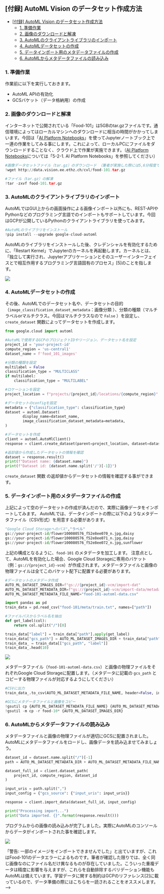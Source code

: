 ## [付録] AutoML Vision のデータセット作成方法

<!-- TOC -->

- [[付録] AutoML Vision のデータセット作成方法](#付録-automl-vision-のデータセット作成方法)
    - [1. 準備作業](#1-準備作業)
    - [2. 画像のダウンロードと解凍](#2-画像のダウンロードと解凍)
    - [3. AutoMLのクライアントライブラリのインポート](#3-automlのクライアントライブラリのインポート)
    - [4. AutoMLデータセットの作成](#4-automlデータセットの作成)
    - [5. データインポート用のメタデータファイルの作成](#5-データインポート用のメタデータファイルの作成)
    - [6. AutoMLからメタデータファイルの読み込み](#6-automlからメタデータファイルの読み込み)

<!-- /TOC -->

### 1. 準備作業

作業前に以下を実行しておきます。

- AutoML APIの有効化
- GCSバケット（データ格納用）の作成

### 2. 画像のダウンロードと解凍

インターネットで公開されている「Food-101」は5GBのtar.gzファイルです。通信環境によってはローカルマシンへのダウンロードに相当の時間がかかってしまいます。今回は「[AI Platform Notebooks](https://cloud.google.com/ai-platform-notebooks/?hl=ja)」を使ってJupyterノートブック上で一連の作業をしてみる事にします。これによって、ローカルPCにファイルをダウンロードすることなく、クラウド上で作業が実施できます。（[AI Platform Notebooks](https://cloud.google.com/ai-platform-notebooks/?hl=ja)については「5-2-1. AI Platform Notebooks」を参照してください）

```python
#画像データセットファイル（tar.gz）のダウンロード （筆者が実施した際には5,6分程度で完了しました）
!wget http://data.vision.ee.ethz.ch/cvl/food-101.tar.gz

#ファイル（tar.gz）の解凍
!tar -zxvf food-101.tar.gz
```

### 3. AutoMLのクライアントライブラリのインポート

AutoMLではGUI上からの画面操作による画像インポート以外にも、REST-APIやPythonなどのプログラミング言語でのインポートもサポートしています。今回はGCPが公開しているPythonのクライアントライブラリを使ってみます。

```python
#AutoMLのライブラリをインストール
!pip install --upgrade google-cloud-automl
```

AutoMLのライブラリをインストールした後、クレデンシャルを有効化するために、「Restart Kernel」でJupyterのカーネルを再起動します。カーネルとは、「独立して実行され、Jupyterアプリケーションとそのユーザーインターフェイスとで相互作用するプログラミング言語固有のプロセス」[5]のことを指します。

![](./images/2021-02-13-22-33-35.png)


### 4. AutoMLデータセットの作成

その後、AutoMLでのデータセット名や、データセットの目的（`image_classification_dataset_metadata`：画像分類 ）、分類の種類（マルチラベルorマルチクラス。今回はマルチクラスなので `False` ）を設定し、`create_dataset` 関数によってデータセットを作成します。

```python
from google.cloud import automl

#AutoMLで使用するGCPのプロジェクトIDやリージョン、データセット名を設定
project_id = 'your-project-id'
compute_region = 'us-central1'
dataset_name = f'food_101_images'

#分類の種類を設定
multilabel = False
classification_type = "MULTICLASS"
if multilabel:
    classification_type = "MULTILABEL"

#ロケーションを設定
project_location = f"projects/{project_id}/locations/{compute_region}"

#データセットのconfigを設定
metadata = {"classification_type": classification_type}
dataset = automl.Dataset(
        display_name=dataset_name,
        image_classification_dataset_metadata=metadata,
)

#データセットを作成
client = automl.AutoMlClient()
response = client.create_dataset(parent=project_location, dataset=dataset)

#返却値から作成したデータセットの情報を確認
dataset = response.result()
print(f"Dataset name: {dataset.name}")
print(f"Dataset id: {dataset.name.split('/')[-1]}")
```

`create_dataset` 関数 の返却値からデータセットの情報を確認する事ができます。

### 5. データインポート用のメタデータファイルの作成

上記によって空のデータセットの作成が済んだので、実際に画像データをインポートしてみます。
AutoMLでは、データインポートの際に以下のようなメタデータファイル（CSV形式）を用意する必要があります。

```python
"Google Cloud Storageへのパス","ラベル"
gs://your-project-id/flower100080576_f52e8ee070_n.jpg,daisy
gs://your-project-id/flower100080576_f52e8ee071_n.jpg,daisy
gs://your-project-id/flower100080576_f52e8ee072_n.jpg,sunflower
```

上記の構成となるように、`food-101` のメタデータを加工します。
注意点として、AutoMLを有効化した場合、Google Cloud Storageに専用のバケット（例：`gs://{project_id}-vcm`）が作成されます。メタデータファイルと画像の物理ファイルは全てこのバケット配下に配置する必要があります。

```python
#データセットのメタデータ作成
AUTO_ML_DATASET_IMAGES_DIR=f"gs://{project_id}-vcm/import-dat"
AUTO_ML_DATASET_METADATA_DIR=f"gs://{project_id}-vcm/import-data/metadata/"
AUTO_ML_DATASET_METADATA_FILE_NAME="food-101-automl-data.csv"

import pandas as pd
train_data = pd.read_csv("food-101/meta/train.txt", names=["path"])

#ファイルパスからラベル名を抽出
def get_label(col):
    return col.split("/")[0]

train_data["label"] = train_data["path"].apply(get_label)
train_data["gcs_path"] = AUTO_ML_DATASET_IMAGES_DIR + train_data["path"] + ".jpg"
train_data_ = train_data[["gcs_path", "label"]]
train_data_.head(10)
```

![](./images/2021-02-13-21-32-13.png)


メタデータファイル（`food-101-automl-data.csv`）と画像の物理ファイルをそれぞれGoogle Cloud Storageに配置します。（メタデータに記載の `gcs_path` とコピーする物理ファイルが対応するようにしてください）

```python
#CSVに出力
train_data_.to_csv(AUTO_ML_DATASET_METADATA_FILE_NAME, header=False, index=False)

#GCSにメタデータファイルと画像をコピー
!gsutil cp {AUTO_ML_DATASET_METADATA_FILE_NAME} {AUTO_ML_DATASET_METADATA_DIR}
!gsutil -m cp -r food-10* {AUTO_ML_DATASET_IMAGES_DIR}
```

### 6. AutoMLからメタデータファイルの読み込み

メタデータファイルと画像の物理ファイルが適切にGCSに配置されました。AutoMLにメタデータファイルをロードし、画像データを読み込ませてみましょう。

```python
dataset_id = dataset.name.split("/")[-1]
path = AUTO_ML_DATASET_METADATA_DIR + AUTO_ML_DATASET_METADATA_FILE_NAME

dataset_full_id = client.dataset_path(
    project_id, compute_region, dataset_id
)

input_uris = path.split(",")
input_config = {"gcs_source": {"input_uris": input_uris}}

response = client.import_data(dataset_full_id, input_config)

print("Processing import...")
print("Data imported. {}".format(response.result()))
```

プログラムからの画像の読み込みが完了しました。実際にAutoMLのコンソールからデータがインポートされた事を確認します。

![](./images/2021-02-13-21-33-18.png)

「警告: 一部のイメージをインポートできませんでした」と出ていますが、これはFood-101のデータエラーによるものです。筆者が確認した限りでは、全く同じ画像なのにファイル名だけ異なるものが存在していました。こういった重複データは精度に影響を与えますが、これらを自動排除するバリデーション機能もAutoMLは備えています。学習データに関する制約はGCPのリファレンス[2]に載っているので、データ準備の際にはこちらを一読されることをオススメします。 -->
